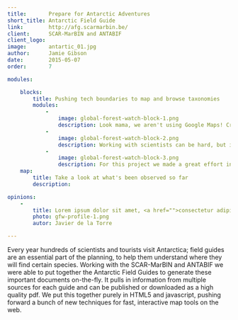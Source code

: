 ```yaml
---
title:       Prepare for Antarctic Adventures
short_title: Antarctic Field Guide
link:        http://afg.scarmarbin.be/
client:      SCAR-MarBIN and ANTABIF
client_logo: 
image:       antartic_01.jpg
author:      Jamie Gibson
date:        2015-05-07
order:       7

modules:

    blocks:
        title: Pushing tech boundaries to map and browse taxonomies
        modules:
            -
                image: global-forest-watch-block-1.png
                description: Look mama, we aren't using Google Maps! Creating tiles and caching them provides a much better user experience.
            -
                image: global-forest-watch-block-2.png
                description: Working with scientists can be hard, but it's definitely the best way to get the best data. A custom backoffice allows them to enter the information and link with external resources.
            -
                image: global-forest-watch-block-3.png
                description: For this project we made a great effort in improving previous solutions on taxonomy browsing. We think this is the best Taxonomic Browser we have done up to date and is all pure HTML+JS!.
    map:
        title: Take a look at what's been observed so far 
        description: 

opinions:
    -
        title: Lorem ipsum dolor sit amet, <a href="">consectetur adipisicing</a> elit, sed do eiusmod tempor incididunt.
        photo: gfw-profile-1.png
        autor: Javier de la Torre

---
```


Every year hundreds of scientists and tourists visit Antarctica; field guides are an essential part of the planning, to help them understand where they will find certain species. Working with the SCAR-MarBIN and ANTABIF we were able to put together the Antarctic Field Guides to generate these important documents on-the-fly. It pulls in information from multiple sources for each guide and can be published or downloaded as a high quality pdf. We put this together purely in HTML5 and javascript, pushing forward a bunch of new techniques for fast, interactive map tools on the web. 
